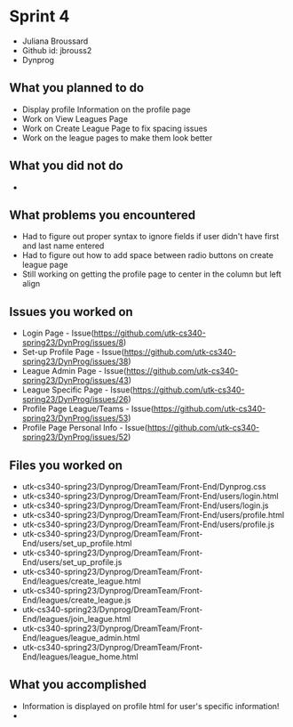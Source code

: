 # Sprint 4
* Juliana Broussard
* Github id: jbrouss2
* Dynprog

## What you planned to do
* Display profile Information on the profile page
* Work on View Leagues Page
* Work on Create League Page to fix spacing issues
* Work on the league pages to make them look better

## What you did not do
* 

## What problems you encountered
* Had to figure out proper syntax to ignore fields if user didn't have first and last name entered
* Had to figure out how to add space between radio buttons on create league page
* Still working on getting the profile page to center in the column but left align

## Issues you worked on
* Login Page - Issue(https://github.com/utk-cs340-spring23/DynProg/issues/8)
* Set-up Profile Page - Issue(https://github.com/utk-cs340-spring23/DynProg/issues/38)
* League Admin Page - Issue(https://github.com/utk-cs340-spring23/DynProg/issues/43)
* League Specific Page - Issue(https://github.com/utk-cs340-spring23/DynProg/issues/26)
* Profile Page League/Teams - Issue(https://github.com/utk-cs340-spring23/DynProg/issues/53)
* Profile Page Personal Info - Issue(https://github.com/utk-cs340-spring23/DynProg/issues/52)

## Files you worked on
* utk-cs340-spring23/Dynprog/DreamTeam/Front-End/Dynprog.css
* utk-cs340-spring23/Dynprog/DreamTeam/Front-End/users/login.html
* utk-cs340-spring23/Dynprog/DreamTeam/Front-End/users/login.js
* utk-cs340-spring23/Dynprog/DreamTeam/Front-End/users/profile.html
* utk-cs340-spring23/Dynprog/DreamTeam/Front-End/users/profile.js
* utk-cs340-spring23/Dynprog/DreamTeam/Front-End/users/set_up_profile.html
* utk-cs340-spring23/Dynprog/DreamTeam/Front-End/users/set_up_profile.js
* utk-cs340-spring23/Dynprog/DreamTeam/Front-End/leagues/create_league.html
* utk-cs340-spring23/Dynprog/DreamTeam/Front-End/leagues/create_league.js
* utk-cs340-spring23/Dynprog/DreamTeam/Front-End/leagues/join_league.html
* utk-cs340-spring23/Dynprog/DreamTeam/Front-End/leagues/league_admin.html
* utk-cs340-spring23/Dynprog/DreamTeam/Front-End/leagues/league_home.html

## What you accomplished
* Information is displayed on profile html for user's specific information!
* 

